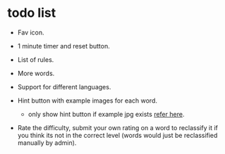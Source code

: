 # todo list

- Fav icon.

- 1 minute timer and reset button.

- List of rules.

- More words.

- Support for different languages.

- Hint button with example images for each word.
  - only show hint button if example jpg exists [refer here](http://stackoverflow.com/questions/3915634/checking-if-a-url-is-broken-in-javascript).

- Rate the difficulty, submit your own rating on a word to reclassify it if you think its not in the correct level (words would just be reclassified manually by admin).
